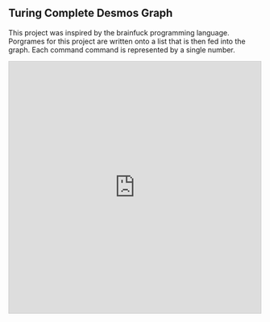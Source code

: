 
## Turing Complete Desmos Graph

<!-- META A programming language and interpreter implemented entirely in desmos META -->

This project was inspired by the brainfuck programming language. Porgrames for this project are written onto a list that is then fed into the graph. Each command command is represented by a single number. 

<iframe src="https://www.desmos.com/calculator/hrhfrsgzul?embed" width="500" height="500" style="border: 1px solid #ccc" frameborder=0></iframe>
<!-- LAST EDITED 1700451706 LAST EDITED-->